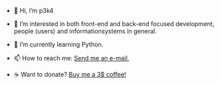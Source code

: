 - 👋 Hi, I’m p3k4
- 👀 I’m interested in both front-end and back-end focused development, people (users) and informationsystems in general.
- 🌱 I’m currently learning Python.
- 📫 How to reach me: [Send me an e-mail.](mailto:per.chr.vain@gmail.com)

- :coffee: Want to donate? [Buy me a 3$ coffee!](https://www.buymeacoffee.com/perchr)
